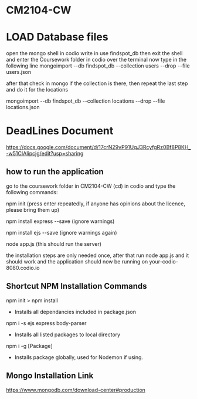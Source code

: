 # CM2104-CW

# LOAD Database files
open the mongo shell in codio
write in use findspot_db
then exit the shell and enter the Coursework folder in codio over the terminal
now type in the following line
mongoimport --db findspot_db --collection users --drop --file users.json

after that check in mongo if the collection is there, then repeat the last step and do it for the locations

mongoimport --db findspot_db --collection locations --drop --file locations.json

# DeadLines Document
https://docs.google.com/document/d/17crN29vP91UqJ3RcyfgRz0Bf8P8KH_-w51CIAIipcjg/edit?usp=sharing

## how to run the application
go to the coursework folder in CM2104-CW (cd) in codio and type the following commands:

npm init (press enter repeatedly, if anyone has opinions about the licence, please bring them up)

npm install express --save (ignore warnings)

npm install ejs --save (ignore warnings again)

node app.js (this should run the server)

the installation steps are only needed once, after that run node app.js and it should work and
the application should now be running on your-codio-8080.codio.io

## Shortcut NPM Installation Commands
npm init > npm install
- Installs all dependancies included in package.json

npm i -s ejs express body-parser
- Installs all listed packages to local directory

npm i -g [Package]
- Installs package globally, used for Nodemon if using.

## Mongo Installation Link
https://www.mongodb.com/download-center#production
